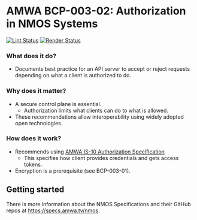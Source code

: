# AMWA BCP-003-02: Authorization in NMOS Systems

[![Lint Status](https://github.com/AMWA-TV/bcp-003-02/workflows/Lint/badge.svg)](https://github.com/AMWA-TV/bcp-003-02/actions?query=workflow%3ALint)
[![Render Status](https://github.com/AMWA-TV/bcp-003-02/workflows/Render/badge.svg)](https://github.com/AMWA-TV/bcp-003-02/actions?query=workflow%3ARender)

<!-- INTRO-START -->

### What does it do?

- Documents best practice for an API server to accept or reject requests depending on what a client is authorized to do.

### Why does it matter?

- A secure control plane is essential.
  - Authorization limits what clients can do to what is allowed.
- These recommendations allow interoperability using widely adopted open technologies.

### How does it work?

- Recommends using [AMWA IS-10 Authorization Specification](https://specs.amwa.tv/is-10)
  - This specifies how client provides credentials and gets access tokens.
- Encryption is a prerequisite (see BCP-003-01).

<!-- INTRO-END -->

## Getting started

There is more information about the NMOS Specifications and their GitHub repos at <https://specs.amwa.tv/nmos>.

